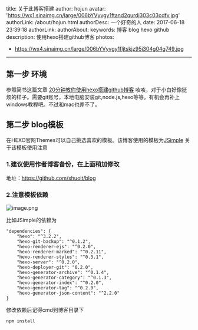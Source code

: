 title: 关于此博客搭建
author: hojun
avatar: 'https://wx1.sinaimg.cn/large/006bYVyvgy1ftand2qurdj303c03cdfv.jpg'
authorLink: /about/hojun.html
authorDesc: 一个好奇的人
date: 2017-06-18 23:39:18
authorLink:
authorAbout:
keywords: 博客 blog hexo github
description: 使用hexo搭建github博客
photos:
 - https://wx4.sinaimg.cn/large/006bYVyvgy1fljtskjz95j304g04g749.jpg
---
## **第一步 环境**

参照简书这篇文章 [20分钟教你使用hexo搭建github博客](http://www.jianshu.com/p/e99ed60390a8)
咳咳，对于小白好像挺烦的样子。需要git账号，本地电脑安装git,node.js,hexo等等。有机会再补上windows教程吧。不过和mac也差不了。

## **第二步 blog模板**

在HEXO官网Themes可以自己挑选喜欢的模板。该博客使用的模板为[JSimple](https://github.com/tangkunyin/hexo-theme-jsimple)
关于该模板使用注意
### **1.建议使用作者博客备份，在上面稍加修改**
地址：https://github.com/shuoit/blog
### **2.注意模板依赖**
![image.png](https://www.tuchuang001.com/images/2017/06/25/image.png)

比如JSimple的依赖为
```
"dependencies": {
    "hexo": "^3.2.2",
    "hexo-git-backup": "^0.1.2",
    "hexo-renderer-ejs": "^0.2.0",
    "hexo-renderer-marked": "^0.2.11",
    "hexo-renderer-stylus": "^0.3.1",
    "hexo-server": "^0.2.0",
    "hexo-deployer-git": "0.2.0",
    "hexo-generator-archive": "^0.1.4",
    "hexo-generator-category": "^0.1.3",
    "hexo-generator-index": "^0.2.0",
    "hexo-generator-tag": "^0.2.0",
    "hexo-generator-json-content": "^2.2.0"
}
```

修改依赖后记得cmd到博客目录下
```
npm install
```